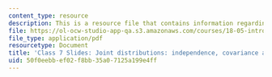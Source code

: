 ```yaml
---
content_type: resource
description: This is a resource file that contains information regarding class 7.
file: https://ol-ocw-studio-app-qa.s3.amazonaws.com/courses/18-05-introduction-to-probability-and-statistics-spring-2014/50f0eebbef02f8bb35a07125a199e4ff_MIT18_05S14_class7_slides.pdf
file_type: application/pdf
resourcetype: Document
title: 'Class 7 Slides: Joint distributions: independence, covariance and correlation'
uid: 50f0eebb-ef02-f8bb-35a0-7125a199e4ff
---
```

